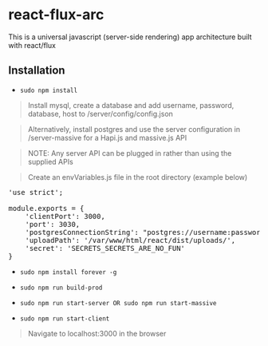 # react-flux-arc
This is a universal javascript (server-side rendering) app architecture built with react/flux

## Installation
* `sudo npm install`

> Install mysql, create a database and add username, password, database, host to /server/config/config.json

> Alternatively, install postgres and use the server configuration in /server-massive for a Hapi.js and massive.js API

> NOTE: Any server API can be plugged in rather than using the supplied APIs

> Create an envVariables.js file in the root directory (example below)

<pre>
'use strict';

module.exports = {
	'clientPort': 3000,
	'port': 3030,
  	'postgresConnectionString': "postgres://username:password@localhost/database",
	'uploadPath': '/var/www/html/react/dist/uploads/',
	'secret': 'SECRETS_SECRETS_ARE_NO_FUN'
}
</pre>

* `sudo npm install forever -g`

* `sudo npm run build-prod`

* `sudo npm run start-server OR sudo npm run start-massive`

* `sudo npm run start-client`

> Navigate to localhost:3000 in the browser
